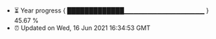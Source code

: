 - ⏳ Year progress { █████████████▁▁▁▁▁▁▁▁▁▁▁▁▁▁▁▁▁ } 45.67 %
- ⏰ Updated on Wed, 16 Jun 2021 16:34:53 GMT


